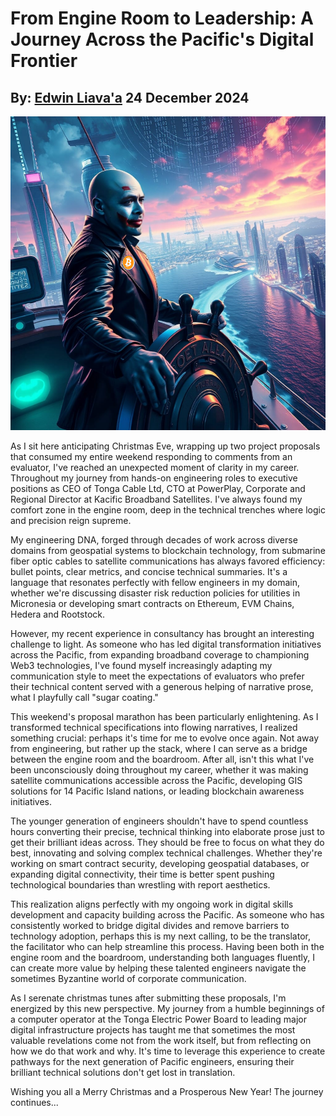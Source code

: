 # From Engine Room to Leadership: A Journey Across the Pacific's Digital Frontier
## By: [Edwin Liava'a](https://github.com/EdwinLiavaa) 24 December 2024

<p align="center">
 <img width="800" src="https://github.com/EdwinLiavaa/liavaa.space/blob/main/blog/20241224/pic.png">
</p>

As I sit here anticipating Christmas Eve, wrapping up two project proposals that consumed my entire weekend responding to comments from an evaluator, I've reached an unexpected moment of clarity in my career. Throughout my journey from hands-on engineering roles to executive positions as CEO of Tonga Cable Ltd, CTO at PowerPlay, Corporate and Regional Director at Kacific Broadband Satellites. I've always found my comfort zone in the engine room, deep in the technical trenches where logic and precision reign supreme.

My engineering DNA, forged through decades of work across diverse domains from geospatial systems to blockchain technology, from submarine fiber optic cables to satellite communications has always favored efficiency: bullet points, clear metrics, and concise technical summaries. It's a language that resonates perfectly with fellow engineers in my domain, whether we're discussing disaster risk reduction policies for utilities in Micronesia or developing smart contracts on Ethereum, EVM Chains, Hedera and Rootstock.

However, my recent experience in consultancy has brought an interesting challenge to light. As someone who has led digital transformation initiatives across the Pacific, from expanding broadband coverage to championing Web3 technologies, I've found myself increasingly adapting my communication style to meet the expectations of evaluators who prefer their technical content served with a generous helping of narrative prose, what I playfully call "sugar coating."

This weekend's proposal marathon has been particularly enlightening. As I transformed technical specifications into flowing narratives, I realized something crucial: perhaps it's time for me to evolve once again. Not away from engineering, but rather up the stack, where I can serve as a bridge between the engine room and the boardroom. After all, isn't this what I've been unconsciously doing throughout my career, whether it was making satellite communications accessible across the Pacific, developing GIS solutions for 14 Pacific Island nations, or leading blockchain awareness initiatives.

The younger generation of engineers shouldn't have to spend countless hours converting their precise, technical thinking into elaborate prose just to get their brilliant ideas across. They should be free to focus on what they do best, innovating and solving complex technical challenges. Whether they're working on smart contract security, developing geospatial databases, or expanding digital connectivity, their time is better spent pushing technological boundaries than wrestling with report aesthetics.

This realization aligns perfectly with my ongoing work in digital skills development and capacity building across the Pacific. As someone who has consistently worked to bridge digital divides and remove barriers to technology adoption, perhaps this is my next calling, to be the translator, the facilitator who can help streamline this process. Having been both in the engine room and the boardroom, understanding both languages fluently, I can create more value by helping these talented engineers navigate the sometimes Byzantine world of corporate communication.

As I serenate christmas tunes after submitting these proposals, I'm energized by this new perspective. My journey from a humble beginnings of a computer operator at the Tonga Electric Power Board to leading major digital infrastructure projects has taught me that sometimes the most valuable revelations come not from the work itself, but from reflecting on how we do that work and why. It's time to leverage this experience to create pathways for the next generation of Pacific engineers, ensuring their brilliant technical solutions don't get lost in translation.

Wishing you all a Merry Christmas and a Prosperous New Year! The journey continues...
